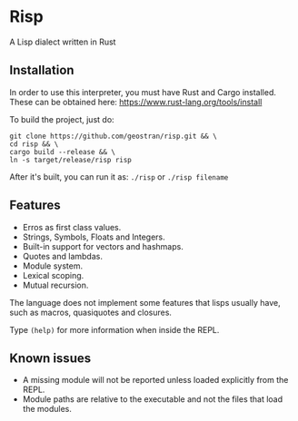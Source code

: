 # Risp
A Lisp dialect written in Rust
## Installation
In order to use this interpreter, you must have Rust and Cargo installed. These can be obtained here: https://www.rust-lang.org/tools/install

To build the project, just do:
```
git clone https://github.com/geostran/risp.git && \
cd risp && \
cargo build --release && \
ln -s target/release/risp risp
```

After it's built, you can run it as:
`./risp` or `./risp filename`
## Features
- Erros as first class values.
- Strings, Symbols, Floats and Integers.
- Built-in support for vectors and hashmaps.
- Quotes and lambdas.
- Module system.
- Lexical scoping.
- Mutual recursion.

The language does not implement some features that lisps usually have, such as macros, quasiquotes and closures.

Type `(help)` for more information when inside the REPL.

## Known issues
- A missing module will not be reported unless loaded explicitly from the REPL.
- Module paths are relative to the executable and not the files that load the modules.

